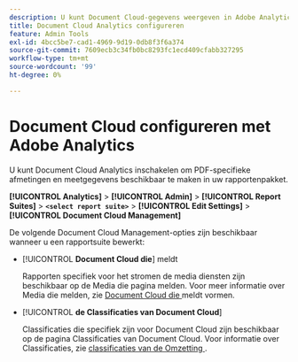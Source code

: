 ```yaml
---
description: U kunt Document Cloud-gegevens weergeven in Adobe Analytics
title: Document Cloud Analytics configureren
feature: Admin Tools
exl-id: 4bcc5be7-cad1-4969-9d19-0db8f3f6a374
source-git-commit: 7609ecb3c34fb0bc8293fc1ecd409cfabb327295
workflow-type: tm+mt
source-wordcount: '99'
ht-degree: 0%

---
```


# Document Cloud configureren met Adobe Analytics

U kunt Document Cloud Analytics inschakelen om PDF-specifieke afmetingen en meetgegevens beschikbaar te maken in uw rapportenpakket.

**[!UICONTROL Analytics]** > **[!UICONTROL Admin]** > **[!UICONTROL Report Suites]** > **`<select report suite>`** > **[!UICONTROL Edit Settings]** > **[!UICONTROL Document Cloud Management]**

De volgende Document Cloud Management-opties zijn beschikbaar wanneer u een rapportsuite bewerkt:

* [!UICONTROL **Document Cloud die**] meldt

  Rapporten specifiek voor het stromen de media diensten zijn beschikbaar op de Media die pagina melden. Voor meer informatie over Media die melden, zie [ Document Cloud die ](/help/admin/admin/c-manage-report-suites/c-edit-report-suites/document-cloud-config.md) meldt vormen.

* [!UICONTROL **de Classificaties van Document Cloud**]

  Classificaties die specifiek zijn voor Document Cloud zijn beschikbaar op de pagina Classificaties van Document Cloud. Voor informatie over Classificaties, zie [ classificaties van de Omzetting ](/help/admin/admin/c-manage-report-suites/c-edit-report-suites/conversion-var-admin/conversion-classifications.md).
